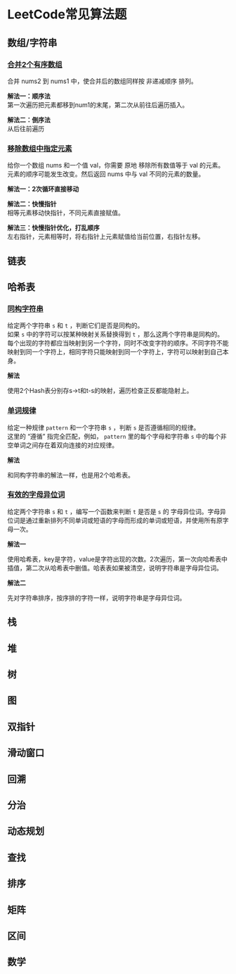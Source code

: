 # LeetCode常见算法题

## 数组/字符串

### [合并2个有序数组](https://leetcode.cn/problems/merge-sorted-array/description)

合并 nums2 到 nums1 中，使合并后的数组同样按 非递减顺序 排列。

**解法一：顺序法**  
第一次遍历把元素都移到num1的末尾，第二次从前往后遍历插入。

**解法二：倒序法**  
从后往前遍历

### [移除数组中指定元素](https://leetcode.cn/problems/remove-element/description/)

给你一个数组 nums 和一个值 val，你需要 原地 移除所有数值等于 val 的元素。元素的顺序可能发生改变。然后返回 nums 中与 val 不同的元素的数量。

**解法一：2次循环直接移动**

**解法二：快慢指针**  
相等元素移动快指针，不同元素直接赋值。

**解法三：快慢指针优化，打乱顺序**  
左右指针，元素相等时，将右指针上元素赋值给当前位置，右指针左移。

## 链表

## 哈希表

### [同构字符串](https://leetcode.cn/problems/isomorphic-strings)

给定两个字符串 `s` 和 `t` ，判断它们是否是同构的。  
如果 `s` 中的字符可以按某种映射关系替换得到 `t` ，那么这两个字符串是同构的。  
每个出现的字符都应当映射到另一个字符，同时不改变字符的顺序。不同字符不能映射到同一个字符上，相同字符只能映射到同一个字符上，字符可以映射到自己本身。 

**解法**

使用2个Hash表分别存s->t和t-s的映射，遍历检查正反都能隐射上。

### [单词规律](https://leetcode.cn/problems/word-pattern)

给定一种规律 `pattern` 和一个字符串 `s` ，判断 `s` 是否遵循相同的规律。  
这里的 “遵循” 指完全匹配，例如， `pattern` 里的每个字母和字符串 `s` 中的每个非空单词之间存在着双向连接的对应规律。

**解法**

和同构字符串的解法一样，也是用2个哈希表。


### [有效的字母异位词](https://leetcode.cn/problems/valid-anagram)

给定两个字符串 `s` 和 `t` ，编写一个函数来判断 `t` 是否是 `s` 的 字母异位词。字母异位词是通过重新排列不同单词或短语的字母而形成的单词或短语，并使用所有原字母一次。

**解法一** 

使用哈希表，key是字符，value是字符出现的次数。2次遍历，第一次向哈希表中插值，第二次从哈希表中删值。哈表表如果被清空，说明字符串是字母异位词。

**解法二** 

先对字符串排序，按序排的字符一样，说明字符串是字母异位词。

## 栈

## 堆

## 树

## 图

## 双指针

## 滑动窗口

## 回溯

## 分治

## 动态规划

## 查找

## 排序

## 矩阵

## 区间

## 数学